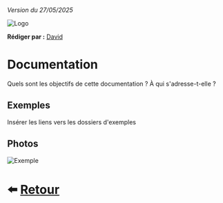 
*Version du 27/05/2025*

![Logo](https://dev-to-uploads.s3.amazonaws.com/uploads/articles/th5xamgrr6se0x5ro4g6.png)


**Rédiger par :** [David](https://www.github.com/ThFoxY)
# Documentation

Quels sont les objectifs de cette documentation ? À qui s'adresse-t-elle ?
## Exemples

Insérer les liens vers les dossiers d'exemples


## Photos

![Exemple](https://via.placeholder.com/468x300?text=App+Screenshot+Here)


# ⬅️ [Retour](https://github.com/Novachocolat/S2_02_ihm/blob/main/README.md)
